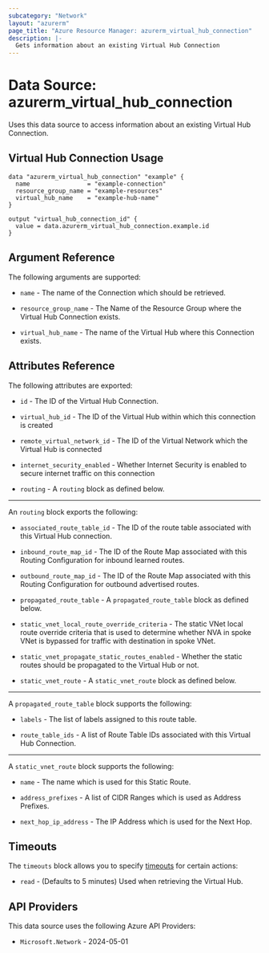 ```yaml
---
subcategory: "Network"
layout: "azurerm"
page_title: "Azure Resource Manager: azurerm_virtual_hub_connection"
description: |-
  Gets information about an existing Virtual Hub Connection
---
```


# Data Source: azurerm_virtual_hub_connection

Uses this data source to access information about an existing Virtual Hub Connection.

## Virtual Hub Connection Usage

```hcl
data "azurerm_virtual_hub_connection" "example" {
  name                = "example-connection"
  resource_group_name = "example-resources"
  virtual_hub_name    = "example-hub-name"
}

output "virtual_hub_connection_id" {
  value = data.azurerm_virtual_hub_connection.example.id
}
```

## Argument Reference

The following arguments are supported:

* `name` - The name of the Connection which should be retrieved.

* `resource_group_name` - The Name of the Resource Group where the Virtual Hub Connection exists.

*  `virtual_hub_name` - The name of the Virtual Hub where this Connection exists.

## Attributes Reference

The following attributes are exported:

* `id` - The ID of the Virtual Hub Connection.

* `virtual_hub_id` - The ID of the Virtual Hub within which this connection is created

* `remote_virtual_network_id` - The ID of the Virtual Network which the Virtual Hub is connected

* `internet_security_enabled` - Whether Internet Security is enabled to secure internet traffic on this connection

* `routing` - A `routing` block as defined below.

---

An `routing` block exports the following:

* `associated_route_table_id` - The ID of the route table associated with this Virtual Hub connection.

* `inbound_route_map_id` - The ID of the Route Map associated with this Routing Configuration for inbound learned routes.

* `outbound_route_map_id` - The ID of the Route Map associated with this Routing Configuration for outbound advertised routes.

* `propagated_route_table` - A `propagated_route_table` block as defined below.

* `static_vnet_local_route_override_criteria` - The static VNet local route override criteria that is used to determine whether NVA in spoke VNet is bypassed for traffic with destination in spoke VNet.

* `static_vnet_propagate_static_routes_enabled` - Whether the static routes should be propagated to the Virtual Hub or not.

* `static_vnet_route` - A `static_vnet_route` block as defined below.

---

A `propagated_route_table` block supports the following:

* `labels` - The list of labels assigned to this route table.

* `route_table_ids` - A list of Route Table IDs associated with this Virtual Hub Connection.

---

A `static_vnet_route` block supports the following:

* `name` - The name which is used for this Static Route.

* `address_prefixes` - A list of CIDR Ranges which is used as Address Prefixes.

* `next_hop_ip_address` - The IP Address which is used for the Next Hop.

## Timeouts

The `timeouts` block allows you to specify [timeouts](https://developer.hashicorp.com/terraform/language/resources/configure#define-operation-timeouts) for certain actions:

* `read` - (Defaults to 5 minutes) Used when retrieving the Virtual Hub.

## API Providers
<!-- This section is generated, changes will be overwritten -->
This data source uses the following Azure API Providers:

* `Microsoft.Network` - 2024-05-01
